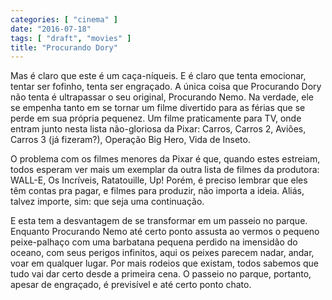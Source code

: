 ```yaml
---
categories: [ "cinema" ]
date: "2016-07-18"
tags: [ "draft", "movies" ]
title: "Procurando Dory"
---
```

Mas é claro que este é um caça-níqueis. E é claro que tenta
emocionar, tentar ser fofinho, tenta ser engraçado. A única coisa que
Procurando Dory não tenta é ultrapassar o seu original, Procurando
Nemo. Na verdade, ele se empenha tanto em se tornar um filme divertido
para as férias que se perde em sua própria pequenez. Um filme
praticamente para TV, onde entram junto nesta lista não-gloriosa da
Pixar: Carros, Carros 2, Aviões, Carros 3 (já fizeram?), Operação
Big Hero, Vida de Inseto.

O problema com os filmes menores da Pixar é que, quando estes estreiam,
todos esperam ver mais um exemplar da outra lista de filmes da produtora:
WALL-E, Os Incríveis, Ratatouille, Up! Porém, é preciso lembrar
que eles têm contas pra pagar, e filmes para produzir, não importa a
ideia. Aliás, talvez importe, sim: que seja uma continuação.

E esta tem a desvantagem de se transformar em um passeio no
parque. Enquanto Procurando Nemo até certo ponto assusta ao vermos o
pequeno peixe-palhaço com uma barbatana pequena perdido na imensidão do
oceano, com seus perigos infinitos, aqui os peixes parecem nadar, andar,
voar em qualquer lugar. Por mais rodeios que existam, todos sabemos que
tudo vai dar certo desde a primeira cena. O passeio no parque, portanto,
apesar de engraçado, é previsível e até certo ponto chato.

